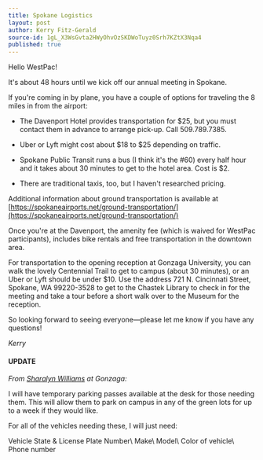 ```yaml
---
title: Spokane Logistics
layout: post
author: Kerry Fitz-Gerald
source-id: 1gL_X3WsGvta2HWyOhvOzSKDWoTuyz0Srh7KZtX3Nqa4
published: true
---
```

Hello WestPac!

It's about 48 hours until we kick off our annual meeting in Spokane. 

If you're coming in by plane, you have a couple of options for traveling the 8 miles in from the airport:
 

* The Davenport Hotel provides transportation for $25, but you must contact them in advance to arrange pick-up. Call 509.789.7385.

* Uber or Lyft might cost about $18 to $25 depending on traffic.

* Spokane Public Transit runs a bus (I think it's the #60) every half hour and it takes about 30 minutes to get to the hotel area. Cost is $2.

* There are traditional taxis, too, but I haven't researched pricing.

Additional information about ground transportation is available at [https://spokaneairports.net/ground-transportation/](https://spokaneairports.net/ground-transportation/)

Once you're at the Davenport, the amenity fee (which is waived for WestPac participants), includes bike rentals and free transportation in the downtown area.

For transportation to the opening reception at Gonzaga University, you can walk the lovely Centennial Trail to get to campus (about 30 minutes), or an Uber or Lyft should be under $10. Use the address 721 N. Cincinnati Street, Spokane, WA 99220-3528 to get to the Chastek Library to check in for the meeting and take a tour before a short walk over to the Museum for the reception.  

So looking forward to seeing everyone—please let me know if you have any questions!

*Kerry*

#### UPDATE

*From [Sharalyn Williams](mailto:williamss2@gonzaga.edu ) at Gonzaga:*

I will have temporary parking passes available at the desk for those needing them. This will allow them to park on campus in any of the green lots for up to a week if they would like.

For all of the vehicles needing these, I will just need:

Vehicle State & License Plate Number\\
Make\\
Model\\
Color of vehicle\\
Phone number
